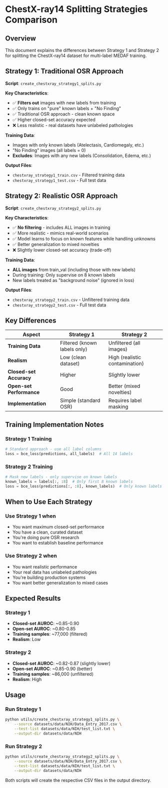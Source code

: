 # ChestX-ray14 Splitting Strategies Comparison

## Overview

This document explains the differences between Strategy 1 and Strategy 2 for splitting the ChestX-ray14 dataset for multi-label MEDAF training.

## Strategy 1: Traditional OSR Approach

**Script**: `create_chestxray_strategy1_splits.py`

**Key Characteristics**:

- ✅ **Filters out** images with new labels from training
- ✅ Only trains on "pure" known labels + "No Finding"
- ✅ Traditional OSR approach - clean known space
- ✅ Higher closed-set accuracy expected
- ❌ Less realistic - real datasets have unlabeled pathologies

**Training Data**:

- Images with only known labels (Atelectasis, Cardiomegaly, etc.)
- "No Finding" images (all labels = 0)
- **Excludes**: Images with any new labels (Consolidation, Edema, etc.)

**Output Files**:

- `chestxray_strategy1_train.csv` - Filtered training data
- `chestxray_strategy1_test.csv` - Full test data

## Strategy 2: Realistic OSR Approach

**Script**: `create_chestxray_strategy2_splits.py`

**Key Characteristics**:

- ✅ **No filtering** - includes ALL images in training
- ✅ More realistic - mimics real-world scenarios
- ✅ Model learns to focus on known features while handling unknowns
- ✅ Better generalization to mixed novelties
- ❌ Slightly lower closed-set accuracy (trade-off)

**Training Data**:

- **ALL images** from train_val (including those with new labels)
- During training: Only supervise on 8 known labels
- New labels treated as "background noise" (ignored in loss)

**Output Files**:

- `chestxray_strategy2_train.csv` - Unfiltered training data
- `chestxray_strategy2_test.csv` - Full test data

## Key Differences

| Aspect | Strategy 1 | Strategy 2 |
|--------|------------|------------|
| **Training Data** | Filtered (known labels only) | Unfiltered (all images) |
| **Realism** | Low (clean dataset) | High (realistic contamination) |
| **Closed-set Accuracy** | Higher | Slightly lower |
| **Open-set Performance** | Good | Better (mixed novelties) |
| **Implementation** | Simple (standard OSR) | Requires label masking |

## Training Implementation Notes

### Strategy 1 Training

```python
# Standard approach - use all label columns
loss = bce_loss(predictions, all_labels)  # All 14 labels
```

### Strategy 2 Training

```python
# Mask new labels - only supervise on known labels
known_labels = labels[:, :8]  # Only first 8 known labels
loss = bce_loss(predictions[:, :8], known_labels)  # Only known labels
```

## When to Use Each Strategy

### Use Strategy 1 when

- You want maximum closed-set performance
- You have a clean, curated dataset
- You're doing pure OSR research
- You want to establish baseline performance

### Use Strategy 2 when

- You want realistic performance
- Your real data has unlabeled pathologies
- You're building production systems
- You want better generalization to mixed cases

## Expected Results

### Strategy 1

- **Closed-set AUROC**: ~0.85-0.90
- **Open-set AUROC**: ~0.80-0.85
- **Training samples**: ~77,000 (filtered)
- **Realism**: Low

### Strategy 2

- **Closed-set AUROC**: ~0.82-0.87 (slightly lower)
- **Open-set AUROC**: ~0.85-0.90 (better)
- **Training samples**: ~86,000 (unfiltered)
- **Realism**: High

## Usage

### Run Strategy 1

```bash
python utils/create_chestxray_strategy1_splits.py \
    --source datasets/data/NIH/Data_Entry_2017.csv \
    --test-list datasets/data/NIH/test_list.txt \
    --output-dir datasets/data/NIH
```

### Run Strategy 2

```bash
python utils/create_chestxray_strategy2_splits.py \
    --source datasets/data/NIH/Data_Entry_2017.csv \
    --test-list datasets/data/NIH/test_list.txt \
    --output-dir datasets/data/NIH
```

Both scripts will create the respective CSV files in the output directory.
